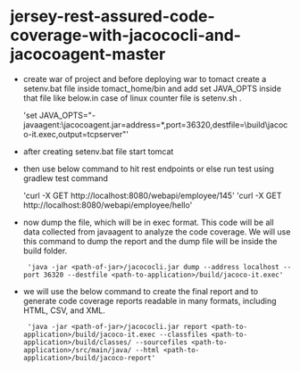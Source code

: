 # jersey-rest-assured-code-coverage-with-jacococli-and-jacocoagent-master
* create war of project and before deploying war to tomact create a setenv.bat file inside tomact_home/bin and add set JAVA_OPTS inside that file like below.in case of linux counter file is setenv.sh .
  
  'set JAVA_OPTS="-javaagent:<path-of-jar>\jacocoagent.jar=address=*,port=36320,destfile=<path-to-application>\build\jacoco-it.exec,output=tcpserver"'
  
* after creating setenv.bat file start tomcat

* then use below command to hit rest endpoints or else run test using gradlew test command
  
    'curl -X GET http://localhost:8080/webapi/employee/145'
    'curl -X GET http://localhost:8080/webapi/employee/hello'

* now dump the file, which will be in exec format. This code will be all data collected from javaagent to analyze the code coverage. We will use this command to dump the report and the dump file will be inside the build folder.
       
       'java -jar <path-of-jar>/jacococli.jar dump --address localhost --port 36320 --destfile <path-to-application>/build/jacoco-it.exec'
* we will use the below command to create the final report and to generate code coverage reports readable in many formats, including HTML, CSV, and XML.
       
       'java -jar <path-of-jar>/jacococli.jar report <path-to-application>/build/jacoco-it.exec --classfiles <path-to-application>/build/classes/ --sourcefiles <path-to-application>/src/main/java/ --html <path-to-application>/build/jacoco-report'
